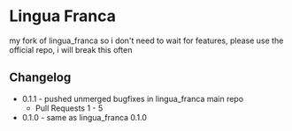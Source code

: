 # Lingua Franca

my fork of lingua_franca so i don't need to wait for features, please use the official repo, i will break this often


## Changelog


- 0.1.1 - pushed unmerged bugfixes in lingua_franca main repo
    - Pull Requests 1 - 5
- 0.1.0 - same as lingua_franca 0.1.0